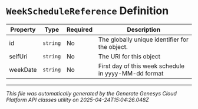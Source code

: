 # `WeekScheduleReference` Definition

| Property | Type | Required | Description |
|----------|------|----------|-------------|
| id | `string` | No | The globally unique identifier for the object. |
| selfUri | `string` | No | The URI for this object |
| weekDate | `string` | No | First day of this week schedule in yyyy-MM-dd format |

---

*This file was automatically generated by the Generate Genesys Cloud Platform API classes utility on 2025-04-24T15:04:26.048Z*